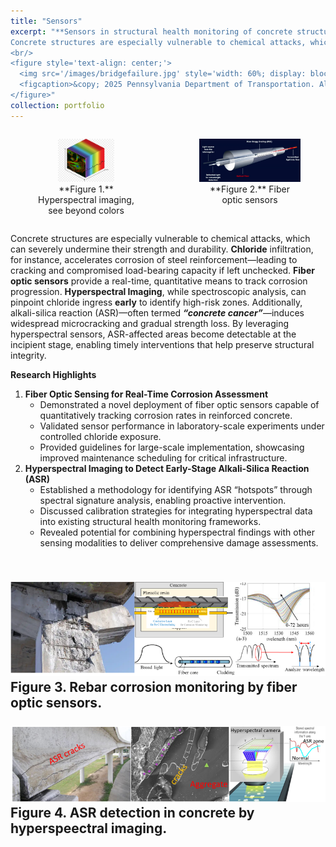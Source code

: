 ```yaml
---
title: "Sensors"
excerpt: "**Sensors in structural health monitoring of concrete structures**  
Concrete structures are especially vulnerable to chemical attacks, which can severely undermine their strength and durability. **Chloride** infiltration, for instance, accelerates **corrosion** of steel reinforcement—leading to cracking and compromised load-bearing capacity if left unchecked. **Fiber optic sensors** provide a real-time, quantitative means to track corrosion progression, while spectroscopic analysis pinpoints chloride ingress early to identify high-risk zones. Additionally, alkali-silica reaction (ASR)—often termed **“concrete cancer”**—induces widespread microcracking and gradual strength loss. By leveraging hyperspectral sensors, ASR-affected areas become detectable at the incipient stage, enabling timely interventions that help preserve structural integrity.  
<br/>
<figure style='text-align: center;'>
  <img src='/images/bridgefailure.jpg' style='width: 60%; display: block; margin: 0 auto;'>
  <figcaption>&copy; 2025 Pennsylvania Department of Transportation. All rights reserved.</figcaption>
</figure>"
collection: portfolio
---
```


<div style="display: flex; justify-content: center; gap: 20px;">
  <figure style="text-align: center; width: 45%;">
    <img src="/images/hyperspectral-cube.jpg" alt="Image 1" style="width:55%;">
    <figcaption>**Figure 1.** Hyperspectral imaging, see beyond colors</figcaption>
  </figure>
  <figure style="text-align: center; width: 45%;">
    <img src="/images/FOSsensors.png" alt="Image 2" style="width:120%;">
    <figcaption>**Figure 2.** Fiber optic sensors</figcaption>
  </figure>
</div>

Concrete structures are especially vulnerable to chemical attacks, which can severely undermine their strength and durability. **Chloride** infiltration, for instance, accelerates corrosion of steel reinforcement—leading to cracking and compromised load-bearing capacity if left unchecked. **Fiber optic sensors** provide a real-time, quantitative means to track corrosion progression. **Hyperspectral Imaging**, while spectroscopic analysis, can pinpoint chloride ingress **early** to identify high-risk zones. Additionally, alkali-silica reaction (ASR)—often termed ***“concrete cancer”***—induces widespread microcracking and gradual strength loss. By leveraging hyperspectral sensors, ASR-affected areas become detectable at the incipient stage, enabling timely interventions that help preserve structural integrity.

**Research Highlights**

1. **Fiber Optic Sensing for Real-Time Corrosion Assessment**
   - Demonstrated a novel deployment of fiber optic sensors capable of quantitatively tracking corrosion rates in reinforced concrete.
   - Validated sensor performance in laboratory-scale experiments under controlled chloride exposure.
   - Provided guidelines for large-scale implementation, showcasing improved maintenance scheduling for critical infrastructure.
2. **Hyperspectral Imaging to Detect Early-Stage Alkali-Silica Reaction (ASR)**
   - Established a methodology for identifying ASR “hotspots” through spectral signature analysis, enabling proactive intervention.
   - Discussed calibration strategies for integrating hyperspectral data into existing structural health monitoring frameworks.
   - Revealed potential for combining hyperspectral findings with other sensing modalities to deliver comprehensive damage assessments.

<br/><img src='/images/corrosionsensors.png'> **Figure 3.** Rebar corrosion monitoring by fiber optic sensors.<br/>
<br/><img src='/images/ASRzone.png'> **Figure 4.** ASR detection in concrete by hyperspeectral imaging.
---


